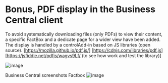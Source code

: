 # Bonus, PDF display in the Business Central client

To avoid systematically downloading files (only PDFs) to view their content, a specific FactBox and a dedicate page for a wider view have been added.
The display is handled by a controlAdd-in based on JS libraries (open source). 
[https://mozilla.github.io/pdf.js/]
[https://cdnjs.com/libraries/pdf.js]
[https://jsfiddle.net/pdfjs/wagvs9Lf/ (to see how work and test the library)]

![image](https://github.com/user-attachments/assets/10af992a-68b3-48af-bef0-1bb96d5522c0)

Business Central screenshots
Factbox
![image](https://github.com/user-attachments/assets/89a22f3b-c894-4069-a077-7eba5655f012)
